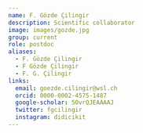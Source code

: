 ```yaml
---
name: F. Gözde Çilingir
description: Scientific collaborator
image: images/gozde.jpg
group: current
role: postdoc
aliases:
  - F. Gözde Çilingir
  - F Gözde Çilingir
  - F. G. Çilingir
links:
  email: goezde.cilingir@wsl.ch
  orcid: 0000-0002-4575-1487
  google-scholar: 5OvrQJEAAAAJ
  twitter: fgcilingir
  instagram: didicikit
---
```


